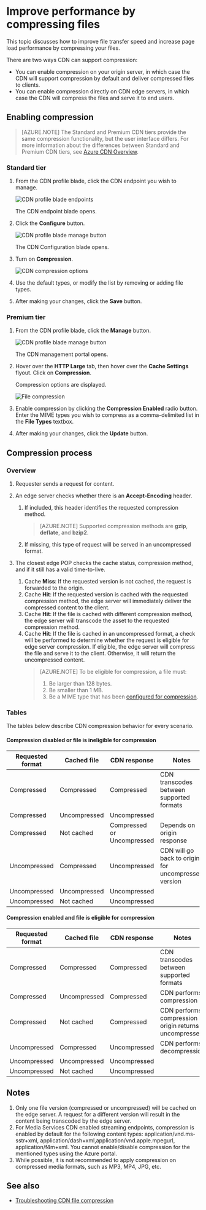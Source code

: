 <properties
	pageTitle="CDN - Improve performance by compressing files"
	description="You can improve file transfer speed and increases page load performance by compressing your files."
	services="cdn"
	documentationCenter=".NET"
	authors="camsoper"
	manager="erikre"
	editor=""/>

<tags
	ms.service="cdn"
	ms.workload="tbd"
	ms.tgt_pltfrm="na"
	ms.devlang="na"
	ms.topic="article"
	ms.date="04/26/2016" 
	ms.author="casoper"/>

# Improve performance by compressing files

This topic discusses how to improve file transfer speed and increase page load performance by compressing your files.

There are two ways CDN can support compression:

- You can enable compression on your origin server, in which case the CDN will support compression by default and deliver compressed files to clients.
- You can enable compression directly on CDN edge servers, in which case the CDN will compress the files and serve it to end users.

## Enabling compression

> [AZURE.NOTE] The Standard and Premium CDN tiers provide the same compression functionality, but the user interface differs.  For more information about the differences between Standard and Premium CDN tiers, see [Azure CDN Overview](cdn-overview.md).

### Standard tier

1. From the CDN profile blade, click the CDN endpoint you wish to manage.

	![CDN profile blade endpoints](./media/cdn-file-compression/cdn-endpoints.png)

	The CDN endpoint blade opens.

2. Click the **Configure** button.

	![CDN profile blade manage button](./media/cdn-file-compression/cdn-config-btn.png)

	The CDN Configuration blade opens.

3. Turn on **Compression**.

	![CDN compression options](./media/cdn-file-compression/cdn-compress-standard.png)

4. Use the default types, or modify the list by removing or adding file types.

5. After making your changes, click the **Save** button.

### Premium tier

1. From the CDN profile blade, click the **Manage** button.

	![CDN profile blade manage button](./media/cdn-file-compression/cdn-manage-btn.png)

	The CDN management portal opens.

2. Hover over the **HTTP Large** tab, then hover over the **Cache Settings** flyout.  Click on **Compression**.

	Compression options are displayed.

	![File compression](./media/cdn-file-compression/cdn-compress-files.png)

3. Enable compression by clicking the **Compression Enabled** radio button.  Enter the MIME types you wish to compress as a comma-delimited list in the **File Types** textbox. 

4. After making your changes, click the **Update** button.


## Compression process

### Overview

1. Requester sends a request for content.

2. An edge server checks whether there is an **Accept-Encoding** header.
	1. If included, this header identifies the requested compression method.
		> [AZURE.NOTE] Supported compression methods are **gzip**, **deflate**, and **bzip2**.
	2. If missing, this type of request will be served in an uncompressed format.
	
3.	The closest edge POP checks the cache status, compression method, and if it still has a valid time-to-live.
	1.	Cache **Miss**: If the requested version is not cached, the request is forwarded to the origin.
	2.	Cache **Hit**: If the requested version is cached with the requested compression method, the edge server will immediately deliver the compressed content to the client.
	3.	Cache **Hit**: If the file is cached with different compression method, the edge server will transcode the asset to the requested compression method.
	4.	Cache **Hit**: If the file is cached in an uncompressed format, a check will be performed to determine whether the request is eligible for edge server compression.  If eligible, the edge server will compress the file and serve it to the client.  Otherwise, it will return the uncompressed content.
		>[AZURE.NOTE] To be eligible for compression, a file must:
		>1. Be larger than 128 bytes.
		>2. Be smaller than 1 MB.
		>3. Be a MIME type that has been [configured for compression](#enabling-compression).

### Tables

The tables below describe CDN compression behavior for every scenario.

#### Compression disabled or file is ineligible for compression

|Requested format|Cached file|CDN response|Notes|
|----------------|-----------|------------|-----|
|Compressed|Compressed|Compressed|CDN transcodes between supported formats|
|Compressed|Uncompressed|Uncompressed|    |	
|Compressed|Not cached|Compressed or Uncompressed|Depends on origin response|
|Uncompressed|Compressed|Uncompressed|CDN will go back to origin for uncompressed version|
|Uncompressed|Uncompressed|Uncompressed|    |	
|Uncompressed|Not cached|Uncompressed|     |

#### Compression enabled and file is eligible for compression

|Requested format|Cached file|CDN response|Notes|
|----------------|-----------|------------|-----|
|Compressed|Compressed|Compressed|CDN transcodes between supported formats|
|Compressed|Uncompressed|Compressed|CDN performs compression|
|Compressed|Not cached|Compressed|CDN performs compression if origin returns uncompressed|
|Uncompressed|Compressed|Uncompressed|CDN performs decompression|
|Uncompressed|Uncompressed|Uncompressed|     |	
|Uncompressed|Not cached|Uncompressed|     |	


## Notes

1. Only one file version (compressed or uncompressed) will be cached on the edge server. A request for a different version will result in the content being transcoded by the edge server.
2. For Media Services CDN enabled streaming endpoints, compression is enabled by default for the following content types: application/vnd.ms-sstr+xml, application/dash+xml,application/vnd.apple.mpegurl, application/f4m+xml. You cannot enable/disable compression for the mentioned types using the Azure portal.  
3. While possible, it is not recommended to apply compression on compressed media formats, such as MP3, MP4, JPG, etc.

## See also
- [Troubleshooting CDN file compression](cdn-troubleshoot-compression.md)    
